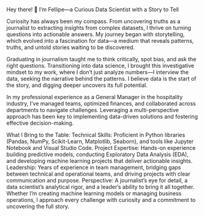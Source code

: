 Hey there! 👋 I’m Fellipe—a Curious Data Scientist with a Story to Tell

Curiosity has always been my compass. From uncovering truths as a journalist to extracting insights from complex datasets, I thrive on turning questions into actionable answers. My journey began with storytelling, which evolved into a fascination for data—a medium that reveals patterns, truths, and untold stories waiting to be discovered.

Graduating in journalism taught me to think critically, spot bias, and ask the right questions. Transitioning into data science, I brought this investigative mindset to my work, where I don’t just analyze numbers—I interview the data, seeking the narrative behind the patterns. I believe data is the start of the story, and digging deeper uncovers its full potential.

In my professional experience as a General Manager in the hospitality industry, I’ve managed teams, optimized finances, and collaborated across departments to navigate challenges. Leveraging a multi-perspective approach has been key to implementing data-driven solutions and fostering effective decision-making.

What I Bring to the Table:
Technical Skills: Proficient in Python libraries (Pandas, NumPy, Scikit-Learn, Matplotlib, Seaborn), and tools like Jupyter Notebook and Visual Studio Code.
Project Expertise: Hands-on experience building predictive models, conducting Exploratory Data Analysis (EDA), and developing machine learning projects that deliver actionable insights.
Leadership: Years of experience in team management, bridging gaps between technical and operational teams, and driving projects with clear communication and purpose.
Perspective: A journalist’s eye for detail, a data scientist’s analytical rigor, and a leader’s ability to bring it all together.
Whether I’m creating machine learning models or managing business operations, I approach every challenge with curiosity and a commitment to uncovering the full story.  



<!--
**fellipegaio/fellipegaio** is a ✨ _special_ ✨ repository because its `README.md` (this file) appears on your GitHub profile.

Here are some ideas to get you started:

- 🔭 I’m currently working on ...
- 🌱 I’m currently learning ...
- 👯 I’m looking to collaborate on ...
- 🤔 I’m looking for help with ...
- 💬 Ask me about ...
- 📫 How to reach me: ...
- 😄 Pronouns: ...
- ⚡ Fun fact: ...
-->
